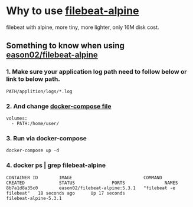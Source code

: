 # Why to use [filebeat-alpine](https://github.com/easonlau02/filebeat-alpine)
filebeat with alpine, more tiny, more lighter, only 16M disk cost.

## Something to know when using [eason02/filebeat-alpine](https://hub.docker.com/r/eason02/filebeat-alpine/)
### 1. Make sure your application log path need to follow below or link to below path.
```
PATH/applition/logs/*.log
```

### 2. And change [docker-compose file](https://github.com/easonlau02/filebeat-alpine/blob/master/docker-compose.yml)
```
volumes:
  - PATH:/home/user/ 
```

### 3. Run via docker-compose
```
docker-compose up -d
```

### 4. docker ps | grep filebeat-alpine
```
CONTAINER ID        IMAGE                           COMMAND                  CREATED             STATUS              PORTS               NAMES
8b7a1d8a35c0        eason02/filebeat-alpine:5.3.1   "filebeat -e filebeat"   18 seconds ago      Up 17 seconds                           filebeat-alpine-5.3.1
```



